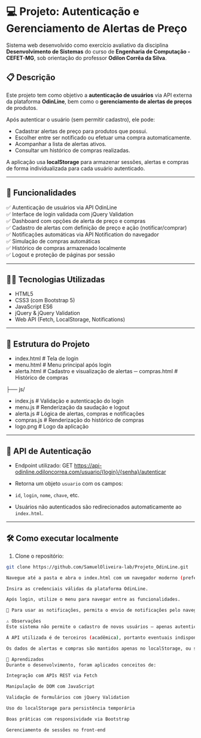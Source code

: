 # 💻 Projeto: Autenticação e Gerenciamento de Alertas de Preço

Sistema web desenvolvido como exercício avaliativo da disciplina **Desenvolvimento de Sistemas** do curso de **Engenharia de Computação - CEFET-MG**, sob orientação do professor **Odilon Corrêa da Silva**.

## 📋 Descrição

Este projeto tem como objetivo a **autenticação de usuários** via API externa da plataforma **OdinLine**, bem como o **gerenciamento de alertas de preços** de produtos.

Após autenticar o usuário (sem permitir cadastro), ele pode:

- Cadastrar alertas de preço para produtos que possui.
- Escolher entre ser notificado ou efetuar uma compra automaticamente.
- Acompanhar a lista de alertas ativos.
- Consultar um histórico de compras realizadas.

A aplicação usa **localStorage** para armazenar sessões, alertas e compras de forma individualizada para cada usuário autenticado.

---

## 🚀 Funcionalidades

✅ Autenticação de usuários via API OdinLine  
✅ Interface de login validada com jQuery Validation  
✅ Dashboard com opções de alerta de preço e compras  
✅ Cadastro de alertas com definição de preço e ação (notificar/comprar)  
✅ Notificações automáticas via API Notification do navegador  
✅ Simulação de compras automáticas  
✅ Histórico de compras armazenado localmente  
✅ Logout e proteção de páginas por sessão  

---

## 🧑‍💻 Tecnologias Utilizadas

- HTML5
- CSS3 (com Bootstrap 5)
- JavaScript ES6
- jQuery & jQuery Validation
- Web API (Fetch, LocalStorage, Notifications)

---

## 📂 Estrutura do Projeto

- index.html # Tela de login
- menu.html # Menu principal após login
- alerta.html # Cadastro e visualização de alertas
─ compras.html # Histórico de compras

├── js/
 
 - index.js # Validação e autenticação do login
 - menu.js # Renderização da saudação e logout
 - alerta.js # Lógica de alertas, compras e notificações
 - compras.js # Renderização do histórico de compras
 - logo.png # Logo da aplicação

---
## 🔐 API de Autenticação

- Endpoint utilizado:
GET https://api-odinline.odiloncorrea.com/usuario/{login}/{senha}/autenticar

- Retorna um objeto `usuario` com os campos:
- `id`, `login`, `nome`, `chave`, etc.
- Usuários não autenticados são redirecionados automaticamente ao `index.html`.

---

## 🛠️ Como executar localmente

1. Clone o repositório:
 ```bash
git clone https://github.com/SamuelOliveira-lab/Projeto_OdinLine.git

Navegue até a pasta e abra o index.html com um navegador moderno (preferencialmente Chrome).

Insira as credenciais válidas da plataforma OdinLine.

Após login, utilize o menu para navegar entre as funcionalidades.

🔔 Para usar as notificações, permita o envio de notificações pelo navegador quando solicitado.

⚠️ Observações
Este sistema não permite o cadastro de novos usuários — apenas autenticação de quem já está registrado na plataforma OdinLine.

A API utilizada é de terceiros (acadêmica), portanto eventuais indisponibilidades podem afetar o funcionamento da aplicação.

Os dados de alertas e compras são mantidos apenas no localStorage, ou seja, não persistem entre navegadores ou em modo anônimo.

🧠 Aprendizados
Durante o desenvolvimento, foram aplicados conceitos de:

Integração com APIs REST via Fetch

Manipulação de DOM com JavaScript

Validação de formulários com jQuery Validation

Uso do localStorage para persistência temporária

Boas práticas com responsividade via Bootstrap

Gerenciamento de sessões no front-end

